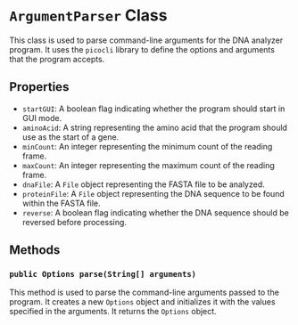 # `ArgumentParser` Class

This class is used to parse command-line arguments for the DNA analyzer program. It uses the `picocli` library to define the options and arguments that the program accepts.

## Properties

- `startGUI`: A boolean flag indicating whether the program should start in GUI mode.
- `aminoAcid`: A string representing the amino acid that the program should use as the start of a gene.
- `minCount`: An integer representing the minimum count of the reading frame.
- `maxCount`: An integer representing the maximum count of the reading frame.
- `dnaFile`: A `File` object representing the FASTA file to be analyzed.
- `proteinFile`: A `File` object representing the DNA sequence to be found within the FASTA file.
- `reverse`: A boolean flag indicating whether the DNA sequence should be reversed before processing.

## Methods

### `public Options parse(String[] arguments)`
This method is used to parse the command-line arguments passed to the program. It creates a new `Options` object and initializes it with the values specified in the arguments. It returns the `Options` object.
